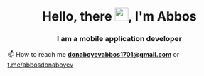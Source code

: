 <h1 align="center">Hello, there <img src="https://raw.githubusercontent.com/wasabeef/wasabeef/master/icons/wave.gif" width="30px" height="30px">, I'm Abbos</h1>
<h3 align="center">I am a mobile application developer</h3>

 📫 How to reach me **donaboyevabbos1701@gmail.com** or [t.me/abbosdonaboyev](https://t.me/abbosdonaboyev)
